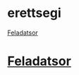 # erettsegi

[Feladatsor](http://dload.oktatas.educatio.hu/erettsegi/feladatok_2019tavasz_emelt/e_inf_19maj_fl.pdf#page=10)

# <a href="http://dload.oktatas.educatio.hu/erettsegi/feladatok_2019tavasz_emelt/" target="_blank">Feladatsor</a>
